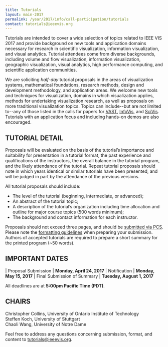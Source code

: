 ```yaml
---
title: Tutorials
layout: main-2017
permalink: /year/2017/info/call-participation/tutorials
contact: tutorials@ieeevis.org
---
```


Tutorials are intended to cover a wide selection of topics related to IEEE VIS 2017 and provide background on new tools and application domains necessary for research in scientific visualization, information visualization, and visual analytics. Tutorial attendees come from diverse backgrounds, including volume and flow visualization, information visualization, geographic visualization, visual analytics, high performance computing, and scientific application communities.

We are soliciting *half-day* tutorial proposals in the areas of visualization systems, mathematical foundations, research methods, design and development methodology, and application areas. We welcome new tools and techniques for visualization, domains in which visualization applies, methods for undertaking visualization research, as well as proposals on more traditional visualization topics. Topics can include--but are not limited to--any of those listed in the calls for papers for [VAST](/year/2017/info/call-participation/vast-paper-types), [InfoVis](/year/2017/info/call-participation/infovis-paper-types), and [SciVis](/year/2017/info/call-participation/scivis-paper-types). Tutorials with an application focus and including hands-on demos are also encouraged.

## TUTORIAL DETAIL

Proposals will be evaluated on the basis of the tutorial’s importance and suitability for presentation in a tutorial format, the past experience and qualifications of the instructors, the overall balance in the tutorial program, and the likely attendance of the tutorial. Repeat tutorial proposals should note in which years identical or similar tutorials have been presented, and will be judged in part by the attendance of the previous versions.

All tutorial proposals should include:

* The level of the tutorial (beginning, intermediate, or advanced);
* An abstract of the tutorial topic;
* A description of the tutorial’s organization including time allocation and outline for major course topics (500 words minimum);
* The background and contact information for each instructor.

Proposals should not exceed three pages, and should be [submitted via PCS](http://precisionconference.com/~vgtc/). Please note the [formatting guidelines](http://junctionpublishing.org/vgtc/Tasks/camera.html) when preparing your submission. Authors of accepted tutorials are required to prepare a short summary for the printed program (~50 words).

## IMPORTANT DATES

| Proposal Submission               | **Monday, April 24, 2017**
| Notification                      | **Monday, May 15, 2017**
| Final Submission of Summary       | **Tuesday, August 1, 2017**

All deadlines are at **5:00pm Pacific Time (PDT)**.

## CHAIRS

Christopher Collins, University of Ontario Institute of Technology  
Steffen Koch, University of Stuttgart  
Chaoli Wang, University of Notre Dame

Feel free to address any questions concerning submission, format, and content to [tutorials@ieeevis.org](mailto:tutorials@ieeevis.org).
